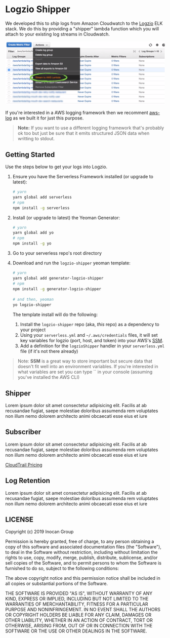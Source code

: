 # Logzio Shipper

We developed this to _ship_ logs from Amazon Cloudwatch to the [Logzio](https://logz.io/)
ELK stack. We do this by providing a "shipper" lambda function which you will attach to
your existing log streams in Cloudwatch.

![stream to AWS image](docs/images/stream-to-aws.png)

If you're interested in a AWS logging framework then we recomment
[aws-log](https://github.com/inocan-group/aws-log) as we built it for just this purpose.

> **Note:** If you want to use a different logging framework that's probably ok too but
> just be sure that it emits structured JSON data when writting to stdout.

## Getting Started

Use the steps below to get your logs into Logzio.

1. Ensure you have the Serverless Framework installed (or upgrade to latest):

   ```sh
   # yarn
   yarn global add serverless
   # npm
   npm install -g serverless
   ```

2. Install (or upgrade to latest) the Yeoman Generator:

   ```sh
   # yarn
   yarn global add yo
   # npm
   npm install -g yo
   ```

3. Go to your serverless repo's root directory
4. Download and run the `logzio-shipper` yeoman template:

   ```sh
   # yarn
   yarn global add generator-logzio-shipper
   # npm
   npm install -g generator-logzio-shipper

   # and then, yeoman
   yo logzio-shipper
   ```

   The template install will do the following:

   1. Install the `logzio-shipper` repo (aka, _this_ repo) as a dependency to your project
   2. Using your `serverless.yml` and `~/.aws/credentials` files, it will set key
      variables for logzio (port, host, and token) into your AWS's
      [SSM](https://docs.aws.amazon.com/systems-manager/latest/userguide/systems-manager-paramstore.html).
   3. Add a definition for the `logzioShipper` handler in your `serverless.yml` file (if it's not
      there already)

> Note: **SSM** is a great way to store important but secure data that doesn't fit well
> into an environment variables. If you're interested in what variables are set you can
> type `` in your console (assuming you've installed the AWS CLI)

## Shipper

Lorem ipsum dolor sit amet consectetur adipisicing elit. Facilis at ab recusandae fugiat,
saepe molestiae doloribus assumenda rem voluptates non illum nemo dolorem architecto animi
obcaecati esse eius et iure

## Subscriber

Lorem ipsum dolor sit amet consectetur adipisicing elit. Facilis at ab recusandae fugiat,
saepe molestiae doloribus assumenda rem voluptates non illum nemo dolorem architecto animi
obcaecati esse eius et iure

[CloudTrail Pricing](https://aws.amazon.com/cloudtrail/pricing/)

## Log Retention

Lorem ipsum dolor sit amet consectetur adipisicing elit. Facilis at ab recusandae fugiat,
saepe molestiae doloribus assumenda rem voluptates non illum nemo dolorem architecto animi
obcaecati esse eius et iure

## LICENSE

Copyright (c) 2019 Inocan Group

Permission is hereby granted, free of charge, to any person obtaining a copy of this
software and associated documentation files (the "Software"), to deal in the Software
without restriction, including without limitation the rights to use, copy, modify, merge,
publish, distribute, sublicense, and/or sell copies of the Software, and to permit persons
to whom the Software is furnished to do so, subject to the following conditions:

The above copyright notice and this permission notice shall be included in all copies or
substantial portions of the Software.

THE SOFTWARE IS PROVIDED "AS IS", WITHOUT WARRANTY OF ANY KIND, EXPRESS OR IMPLIED,
INCLUDING BUT NOT LIMITED TO THE WARRANTIES OF MERCHANTABILITY, FITNESS FOR A PARTICULAR
PURPOSE AND NONINFRINGEMENT. IN NO EVENT SHALL THE AUTHORS OR COPYRIGHT HOLDERS BE LIABLE
FOR ANY CLAIM, DAMAGES OR OTHER LIABILITY, WHETHER IN AN ACTION OF CONTRACT, TORT OR
OTHERWISE, ARISING FROM, OUT OF OR IN CONNECTION WITH THE SOFTWARE OR THE USE OR OTHER
DEALINGS IN THE SOFTWARE.
